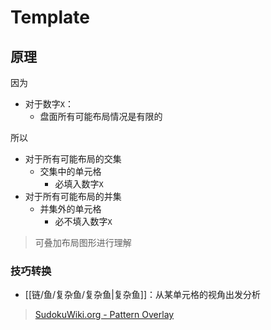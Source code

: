 # Template

<!-- START doctoc generated TOC please keep comment here to allow auto update -->
<!-- DON'T EDIT THIS SECTION, INSTEAD RE-RUN doctoc TO UPDATE -->

<!-- END doctoc generated TOC please keep comment here to allow auto update -->

## 原理

因为
- 对于数字`X`：
	- 盘面所有可能布局情况是有限的

所以
- 对于所有可能布局的交集
	- 交集中的单元格
		- 必填入数字`X`
- 对于所有可能布局的并集
	- 并集外的单元格
		- 必不填入数字`X`

> 可叠加布局图形进行理解

###  技巧转换

- [[链/鱼/复杂鱼/复杂鱼|复杂鱼]]：从某单元格的视角出发分析

> [SudokuWiki.org - Pattern Overlay](https://www.sudokuwiki.org/Pattern_Overlay)
